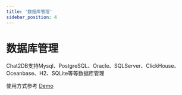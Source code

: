 ```yaml
---
title: '数据库管理'
sidebar_position: 4
---
```

# 数据库管理

Chat2DB支持Mysql、PostgreSQL、Oracle、SQLServer、ClickHouse、Oceanbase、H2、SQLite等等数据库管理


使用方式参考 [Demo](https://github.com/alibaba/Chat2DB#-%E4%BD%BF%E7%94%A8demo)

